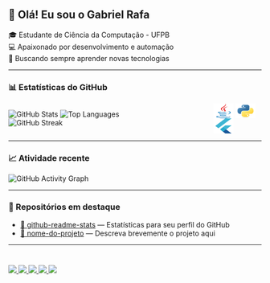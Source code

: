 ## 👋 Olá! Eu sou o Gabriel Rafa

🎓 Estudante de Ciência da Computação - UFPB  
💻 Apaixonado por desenvolvimento e automação  
🚀 Buscando sempre aprender novas tecnologias

---

### 📊 Estatísticas do GitHub

<div style="display: flex; align-items: center; gap: 100px;"> <!-- Aumentei o gap para 100px -->
  <div style="margin-right: 60px;">
    <img src="https://github-readme-stats-zeta-drab-19.vercel.app/api?username=Gabriel-Rafa&show_icons=true&theme=radical" alt="GitHub Stats">
    <img src="https://github-readme-stats-zeta-drab-19.vercel.app/api/top-langs/?username=Gabriel-Rafa&layout=compact&theme=radical" alt="Top Languages">
    <img src="https://github-readme-streak-stats.herokuapp.com/?user=Gabriel-Rafa&theme=radical" alt="GitHub Streak">
  </div>
  <div>
    <img align="center" alt="Rafa-JAVA" height="30" width="40" src="https://raw.githubusercontent.com/devicons/devicon/master/icons/java/java-original.svg">
    <img align="center" alt="Rafa-Python" height="30" width="40" src="https://raw.githubusercontent.com/devicons/devicon/master/icons/python/python-original.svg">
    <img align="center" alt="Rafa-Flutter" height="30" width="40" src="https://raw.githubusercontent.com/devicons/devicon/master/icons/flutter/flutter-original.svg">
  </div>
</div>

---

### 📈 Atividade recente

![GitHub Activity Graph](https://github-readme-activity-graph.cyclic.app/graph?username=Gabriel-Rafa&theme=radical)

---

### 📌 Repositórios em destaque

- [📁 github-readme-stats](https://github.com/Gabriel-Rafa/github-readme-stats) — Estatísticas para seu perfil do GitHub
- [📁 nome-do-projeto](https://github.com/Gabriel-Rafa/nome-do-projeto) — Descreva brevemente o projeto aqui

---

<div style="margin-top: 40px;"> <!-- Espaço entre as seções -->
  <a href="https://instagram.com/" target="_blank">
    <img src="https://img.shields.io/badge/-Instagram-%23E4405F?style=for-the-badge&logo=instagram&logoColor=white" target="_blank">
  </a>
  <a href="https://www.twitch.tv/gabrielrafa_" target="_blank">
    <img src="https://img.shields.io/badge/Twitch-9146FF?style=for-the-badge&logo=twitch&logoColor=white" target="_blank">
  </a>
  <a href="https://discordapp.com/users/_rafagabriel" target="_blank">
    <img src="https://img.shields.io/badge/Discord-7289DA?style=for-the-badge&logo=discord&logoColor=white" target="_blank">
  </a> 
  <a href="mailto:grmf@academico.ufpb.br" target="_blank">
    <img src="https://img.shields.io/badge/-Gmail-%23333?style=for-the-badge&logo=gmail&logoColor=white" target="_blank">
  </a>
  <a href="https://www.linkedin.com/in/gabriel-rafá-b6730b320/" target="_blank">
    <img src="https://img.shields.io/badge/-LinkedIn-%230077B5?style=for-the-badge&logo=linkedin&logoColor=white" target="_blank">
  </a>
</div>
